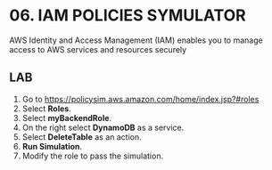 # 06. IAM POLICIES SYMULATOR

AWS Identity and Access Management (IAM) enables you to manage access to AWS services and resources securely

## LAB

1. Go to https://policysim.aws.amazon.com/home/index.jsp?#roles
2. Select **Roles**.
3. Select **myBackendRole**.
4. On the right select **DynamoDB** as a service.
5. Select **DeleteTable** as an action.
6. **Run Simulation**.
7. Modify the role to pass the simulation.
